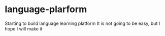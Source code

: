 # language-plarform
Starting to build language learning platform 
It is not going to be easy, but I hope I will make it





